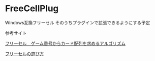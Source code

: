 # FreeCellPlug
Windows互換フリーセル そのうちプラグインで拡張できるようにする予定

参考サイト

[フリーセル　ゲーム番号からカード配列を求めるアルゴリズム](https://www.officedaytime.com/tips/freecell.html)

[フリーセルの遊び方](http://freecell.webcrow.jp/Freecell/How-To-FC.html)
